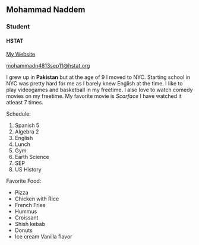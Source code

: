 ## Mohammad Naddem 

### Student

#### HSTAT

[My Website](https://sites.google.com/a/hstat.org/mohammadn4813sep11/)

mohammadn4813sep11@hstat.org


I grew up in **Pakistan** but at the age of 9 I moved to NYC. Starting school in NYC was pretty hard for me as I barely knew English at the time. I like to play videogames and basketball in my freetime.  I also love to watch comedy movies on my freetime.
My favorite movie is _Scarface_ I have watched it atleast 7 times. 

Schedule:

1. Spanish 5
2. Algebra 2 
3. English 
4. Lunch 
5. Gym 
6. Earth Science 
7. SEP
8. US History 

Favorite Food:
* Pizza
* Chicken with Rice
* French Fries
* Hummus
* Croissant
* Shish kebab
* Donuts
* Ice cream
      Vanilla flavor


